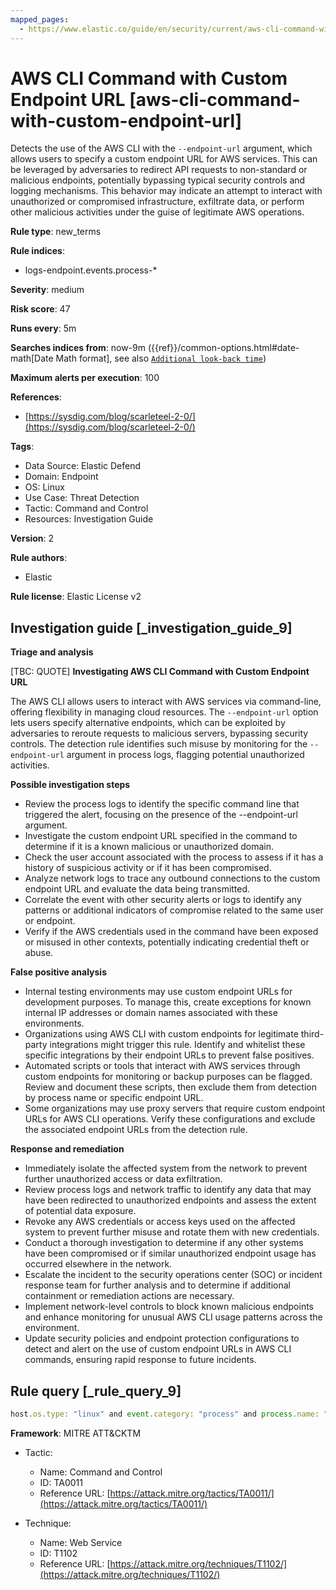 ```yaml
---
mapped_pages:
  - https://www.elastic.co/guide/en/security/current/aws-cli-command-with-custom-endpoint-url.html
---
```


# AWS CLI Command with Custom Endpoint URL [aws-cli-command-with-custom-endpoint-url]

Detects the use of the AWS CLI with the `--endpoint-url` argument, which allows users to specify a custom endpoint URL for AWS services. This can be leveraged by adversaries to redirect API requests to non-standard or malicious endpoints, potentially bypassing typical security controls and logging mechanisms. This behavior may indicate an attempt to interact with unauthorized or compromised infrastructure, exfiltrate data, or perform other malicious activities under the guise of legitimate AWS operations.

**Rule type**: new_terms

**Rule indices**:

* logs-endpoint.events.process-*

**Severity**: medium

**Risk score**: 47

**Runs every**: 5m

**Searches indices from**: now-9m ({{ref}}/common-options.html#date-math[Date Math format], see also [`Additional look-back time`](docs-content://solutions/security/detect-and-alert/create-detection-rule.md#rule-schedule))

**Maximum alerts per execution**: 100

**References**:

* [https://sysdig.com/blog/scarleteel-2-0/](https://sysdig.com/blog/scarleteel-2-0/)

**Tags**:

* Data Source: Elastic Defend
* Domain: Endpoint
* OS: Linux
* Use Case: Threat Detection
* Tactic: Command and Control
* Resources: Investigation Guide

**Version**: 2

**Rule authors**:

* Elastic

**Rule license**: Elastic License v2

## Investigation guide [_investigation_guide_9]

**Triage and analysis**

[TBC: QUOTE]
**Investigating AWS CLI Command with Custom Endpoint URL**

The AWS CLI allows users to interact with AWS services via command-line, offering flexibility in managing cloud resources. The `--endpoint-url` option lets users specify alternative endpoints, which can be exploited by adversaries to reroute requests to malicious servers, bypassing security controls. The detection rule identifies such misuse by monitoring for the `--endpoint-url` argument in process logs, flagging potential unauthorized activities.

**Possible investigation steps**

* Review the process logs to identify the specific command line that triggered the alert, focusing on the presence of the --endpoint-url argument.
* Investigate the custom endpoint URL specified in the command to determine if it is a known malicious or unauthorized domain.
* Check the user account associated with the process to assess if it has a history of suspicious activity or if it has been compromised.
* Analyze network logs to trace any outbound connections to the custom endpoint URL and evaluate the data being transmitted.
* Correlate the event with other security alerts or logs to identify any patterns or additional indicators of compromise related to the same user or endpoint.
* Verify if the AWS credentials used in the command have been exposed or misused in other contexts, potentially indicating credential theft or abuse.

**False positive analysis**

* Internal testing environments may use custom endpoint URLs for development purposes. To manage this, create exceptions for known internal IP addresses or domain names associated with these environments.
* Organizations using AWS CLI with custom endpoints for legitimate third-party integrations might trigger this rule. Identify and whitelist these specific integrations by their endpoint URLs to prevent false positives.
* Automated scripts or tools that interact with AWS services through custom endpoints for monitoring or backup purposes can be flagged. Review and document these scripts, then exclude them from detection by process name or specific endpoint URL.
* Some organizations may use proxy servers that require custom endpoint URLs for AWS CLI operations. Verify these configurations and exclude the associated endpoint URLs from the detection rule.

**Response and remediation**

* Immediately isolate the affected system from the network to prevent further unauthorized access or data exfiltration.
* Review process logs and network traffic to identify any data that may have been redirected to unauthorized endpoints and assess the extent of potential data exposure.
* Revoke any AWS credentials or access keys used on the affected system to prevent further misuse and rotate them with new credentials.
* Conduct a thorough investigation to determine if any other systems have been compromised or if similar unauthorized endpoint usage has occurred elsewhere in the network.
* Escalate the incident to the security operations center (SOC) or incident response team for further analysis and to determine if additional containment or remediation actions are necessary.
* Implement network-level controls to block known malicious endpoints and enhance monitoring for unusual AWS CLI usage patterns across the environment.
* Update security policies and endpoint protection configurations to detect and alert on the use of custom endpoint URLs in AWS CLI commands, ensuring rapid response to future incidents.


## Rule query [_rule_query_9]

```js
host.os.type: "linux" and event.category: "process" and process.name: "aws" and process.args:  "--endpoint-url"
```

**Framework**: MITRE ATT&CKTM

* Tactic:

    * Name: Command and Control
    * ID: TA0011
    * Reference URL: [https://attack.mitre.org/tactics/TA0011/](https://attack.mitre.org/tactics/TA0011/)

* Technique:

    * Name: Web Service
    * ID: T1102
    * Reference URL: [https://attack.mitre.org/techniques/T1102/](https://attack.mitre.org/techniques/T1102/)



